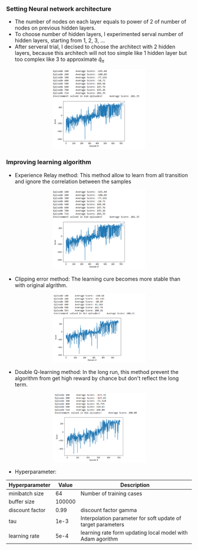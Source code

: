 ### Setting Neural network architecture
- The number of nodes on each layer equals to power of 2 of number of nodes on previous hidden layers.
- To choose number of hidden layers, I experimented serval number of hidden layers, starting from 1, 2, 3, ...
- After serveral trial, I decised to choose the architect with 2 hidden layers, because this architech will not too simple like 1 hidden layer but too complex like 3 to approximate $\hat{q}_{\pi}$

<p align="center">
<img src="images/2hidden_layers.png" width="50%" height="50%" >
</p>

### Improving learning algorithm
- Experience Relay method: This method allow to learn from all transition and ignore the correlation between the samples

<p align="center">
<img src="images/2hidden_layers.png" width="50%" height="50%" >
</p>

- Clipping error method: The learning cure becomes more stable than with original algrithm.

<p align="center">
<img src="images/clipping_error.png" width="50%" height="50%" >
</p>

- Double Q-learning method: In the long run, this method prevent the algorithm from get high reward by chance but don't reflect the long term.

<p align="center">
<img src="images/double_q-learning.png" width="50%" height="50%" >
</p>

- Hyperparameter:

| Hyperparameter | Value         | Description   | 
| -------------  | ------------- | ------------- |
| minibatch size | 64 | Number of training cases|
| buffer size | 100000|
| discount factor | 0.99 | discount factor gamma|
| tau | 1e-3  | Interpolation parameter for soft update of target parameters |
| learning rate | 5e-4 | learning rate form updating local model with Adam agorithm|
